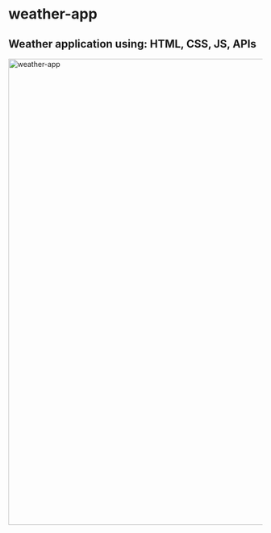 # weather-app

## Weather application using: HTML, CSS, JS, APIs

<img width="925" alt="weather-app" src="https://user-images.githubusercontent.com/68688135/147359411-4072a94d-f3c8-431b-a775-a60fa7d90e00.png">

